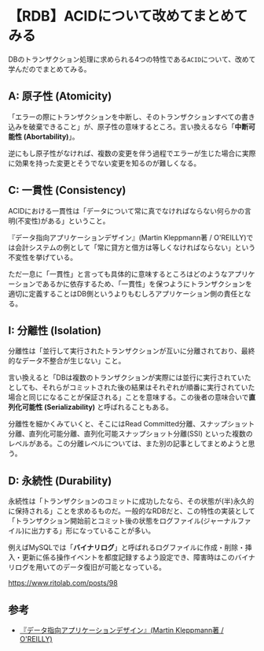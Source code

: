 # 【RDB】ACIDについて改めてまとめてみる

DBのトランザクション処理に求められる4つの特性である`ACID`について、改めて学んだのでまとめてみる。

## A: 原子性 (Atomicity)

「エラーの際にトランザクションを中断し、そのトランザクションすべての書き込みを破棄できること」が、原子性の意味するところ。言い換えるなら「**中断可能性 (Abortability)**」。

逆にもし原子性がなければ、複数の変更を伴う過程でエラーが生じた場合に実際に効果を持った変更とそうでない変更を知るのが難しくなる。

## C: 一貫性 (Consistency)

ACIDにおける一貫性は「データについて常に真でなければならない何らかの言明(不変性)がある」ということ。

『データ指向アプリケーションデザイン』(Martin Kleppmann著 / O'REILLY)では会計システムの例として「常に貸方と借方は等しくなければならない」という不変性を挙げている。

ただ一息に「一貫性」と言っても具体的に意味するところはどのようなアプリケーションであるかに依存するため、「一貫性」を保つようにトランザクションを適切に定義することはDB側というよりもむしろアプリケーション側の責任となる。

## I: 分離性 (Isolation)

分離性は「並行して実行されたトランザクションが互いに分離されており、最終的なデータ不整合が生じない」こと。

言い換えると「DBは複数のトランザクションが実際には並行に実行されていたとしても、それらがコミットされた後の結果はそれぞれが順番に実行されていた場合と同じになることが保証される」ことを意味する。この後者の意味合いで**直列化可能性 (Serializability)** と呼ばれることもある。

分離性を細かくみていくと、そこにはRead Committed分離、スナップショット分離、直列化可能分離、直列化可能スナップショット分離(SSI) といった複数のレベルがある。この分離レベルについては、また別の記事としてまとめようと思う。

## D: 永続性 (Durability)

永続性は「トランザクションのコミットに成功したなら、その状態が(半)永久的に保持される」ことを求めるものだ。一般的なRDBだと、この特性の実装として「トランザクション開始前とコミット後の状態をログファイル(ジャーナルファイル)に出力する」形になっていることが多い。

例えばMySQLでは「**バイナリログ**」と呼ばれるログファイルに作成・削除・挿入・更新に係る操作イベントを都度記録するよう設定でき、障害時はこのバイナリログを用いてのデータ復旧が可能となっている。

https://www.ritolab.com/posts/98

## 参考

- [『データ指向アプリケーションデザイン』(Martin Kleppmann著 / O'REILLY)](https://www.amazon.co.jp/%E3%83%87%E3%83%BC%E3%82%BF%E6%8C%87%E5%90%91%E3%82%A2%E3%83%97%E3%83%AA%E3%82%B1%E3%83%BC%E3%82%B7%E3%83%A7%E3%83%B3%E3%83%87%E3%82%B6%E3%82%A4%E3%83%B3-%E2%80%95%E4%BF%A1%E9%A0%BC%E6%80%A7%E3%80%81%E6%8B%A1%E5%BC%B5%E6%80%A7%E3%80%81%E4%BF%9D%E5%AE%88%E6%80%A7%E3%81%AE%E9%AB%98%E3%81%84%E5%88%86%E6%95%A3%E3%82%B7%E3%82%B9%E3%83%86%E3%83%A0%E8%A8%AD%E8%A8%88%E3%81%AE%E5%8E%9F%E7%90%86-Martin-Kleppmann/dp/4873118700/ref=sr_1_1?adgrpid=76633873172&hvadid=658841596441&hvdev=c&hvlocphy=1009285&hvnetw=g&hvqmt=e&hvrand=14035988162888018837&hvtargid=kwd-771119963913&hydadcr=27270_14678635&jp-ad-ap=0&keywords=%E3%83%87%E3%83%BC%E3%82%BF%E6%8C%87%E5%90%91%E3%82%A2%E3%83%97%E3%83%AA%E3%82%B1%E3%83%BC%E3%82%B7%E3%83%A7%E3%83%B3%E3%83%87%E3%82%B6%E3%82%A4%E3%83%B3&qid=1687570105&sr=8-1)
